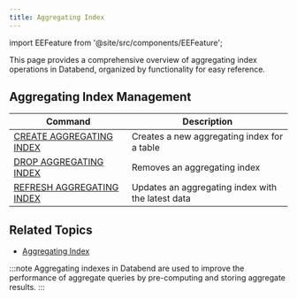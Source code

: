 ```yaml
---
title: Aggregating Index
---
```

import EEFeature from '@site/src/components/EEFeature';

<EEFeature featureName='AGGREGATING INDEX'/>

This page provides a comprehensive overview of aggregating index operations in Databend, organized by functionality for easy reference.

## Aggregating Index Management

| Command | Description |
|---------|-------------|
| [CREATE AGGREGATING INDEX](create-aggregating-index.md) | Creates a new aggregating index for a table |
| [DROP AGGREGATING INDEX](drop-aggregating-index.md) | Removes an aggregating index |
| [REFRESH AGGREGATING INDEX](refresh-aggregating-index.md) | Updates an aggregating index with the latest data |

## Related Topics

- [Aggregating Index](/guides/performance/aggregating-index)

:::note
Aggregating indexes in Databend are used to improve the performance of aggregate queries by pre-computing and storing aggregate results.
:::